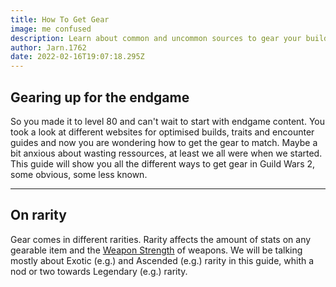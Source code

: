 ```yaml
---
title: How To Get Gear
image: me confused
description: Learn about common and uncommon sources to gear your builds.
author: Jarn.1762
date: 2022-02-16T19:07:18.295Z
---
```


## Gearing up for the endgame

So you made it to level 80 and can't wait to start with endgame content. You took a look at different websites for optimised builds, traits and encounter guides and now you are wondering how to get the gear to match. Maybe a bit anxious about wasting ressources, at least we all were when we started. This guide will show you all the different ways to get gear in Guild Wars 2, some obvious, some less known.

---

## On rarity

Gear comes in different rarities. Rarity affects the amount of stats on any gearable item and the [Weapon Strength](https://wiki.guildwars2.com/wiki/Weapon_Strength) of weapons. We will be talking mostly about Exotic (e.g.<Item name="Devona's Chestguard"/>) and Ascended (e.g.<Item name="Zojja's Breastplate"/>) rarity in this guide, whith a nod or two towards Legendary (e.g.<Item name="Perfected Envoy Jerkin"/>) rarity. 

